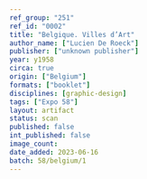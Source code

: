 ```yaml
---
ref_group: "251"
ref_id: "0002"
title: "Belgique. Villes d’Art"
author_name: ["Lucien De Roeck"]
publisher: ["unknown publisher"]
year: y1958
circa: true
origin: ["Belgium"]
formats: ["booklet"]
disciplines: [graphic-design]
tags: ["Expo 58"]
layout: artifact
status: scan
published: false
int_published: false
image_count:
date_added: 2023-06-16
batch: 58/belgium/1
---
```


